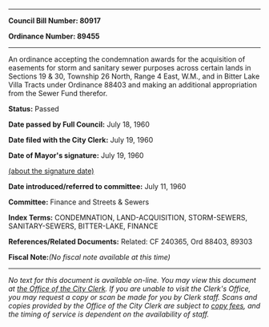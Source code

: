 

********

**Council Bill Number: 80917**
   
**Ordinance Number: 89455**
********

 An ordinance accepting the condemnation awards for the acquisition of easements for storm and sanitary sewer purposes across certain lands in Sections 19 & 30, Township 26 North, Range 4 East, W.M., and in Bitter Lake Villa Tracts under Ordinance 88403 and making an additional appropriation from the Sewer Fund therefor.

**Status:** Passed
   
**Date passed by Full Council:** July 18, 1960
   
**Date filed with the City Clerk:** July 19, 1960
   
**Date of Mayor's signature:** July 19, 1960
   
[(about the signature date)](/~public/approvaldate.htm)
   
   
   
**Date introduced/referred to committee:** July 11, 1960
   
**Committee:** Finance and Streets & Sewers
   
   
**Index Terms:** CONDEMNATION, LAND-ACQUISITION, STORM-SEWERS, SANITARY-SEWERS, BITTER-LAKE, FINANCE

**References/Related Documents:** Related: CF 240365, Ord 88403, 89303

**Fiscal Note:**_(No fiscal note available at this time)_
********

_No text for this document is available on-line. You may view this document at [the Office of the City Clerk](http://www.seattle.gov/leg/clerk/contactUs.htm). If you are unable to visit the Clerk's Office, you may request a copy or scan be made for you by Clerk staff. Scans and copies provided by the Office of the City Clerk are subject to [copy fees](http://clerk.seattle.gov/~public/clerkfees.htm), and the timing of service is dependent on the availability of staff._

